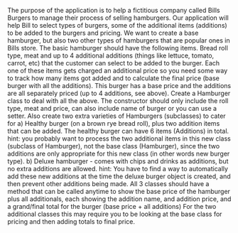  The purpose of the application is to help a fictitious company called Bills Burgers to manage
 their process of selling hamburgers.
 Our application will help Bill to select types of burgers, some of the additional items (additions) to
 be added to the burgers and pricing.
 We want to create a base hamburger, but also two other types of hamburgers that are popular ones in Bills store.
 The basic hamburger should have the following items.
 Bread roll type, meat and up to 4 additional additions (things like lettuce, tomato, carrot, etc) that
 the customer can select to be added to the burger.
 Each one of these items gets charged an additional price so you need some way to track how many items got added
 and to calculate the final price (base burger with all the additions).
 This burger has a base price and the additions are all separately priced (up to 4 additions, see above).
 Create a Hamburger class to deal with all the above.
 The constructor should only include the roll type, meat and price, can also include name of burger or you
 can use a setter.
 Also create two extra varieties of Hamburgers (subclasses) to cater for
 a) Healthy burger (on a brown rye bread roll), plus two addition items that can be added.
 The healthy burger can have 6 items (Additions) in total.
 hint:  you probably want to process the two additional items in this new class (subclass of Hamburger),
 not the base class (Hamburger), since the two additions are only appropriate for this new class
 (in other words new burger type).
 b) Deluxe hamburger - comes with chips and drinks as additions, but no extra additions are allowed.
 hint:  You have to find a way to automatically add these new additions at the time the deluxe burger
 object is created, and then prevent other additions being made.
  All 3 classes should have a method that can be called anytime to show the base price of the hamburger
 plus all additionals, each showing the addition name, and addition price, and a grand/final total for the
 burger (base price + all additions)
 For the two additional classes this may require you to be looking at the base class for pricing and then
 adding totals to final price.